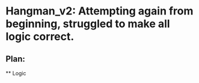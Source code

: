 # Hangman_v2: Attempting again from beginning, struggled to make all logic correct.

## Plan:

\*\* Logic
